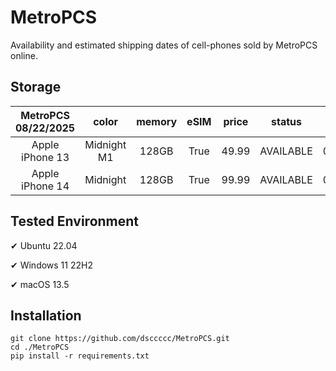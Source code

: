 # MetroPCS
Availability and estimated shipping dates of cell-phones sold by MetroPCS online.
## Storage
|MetroPCS 08/22/2025|color|memory|eSIM|price|status|shipping from|shipping to|
|:--:|:--:|:--:|:--:|:--:|:--:|:--:|:--:|
|Apple iPhone 13|Midnight M1|128GB|True|49.99|AVAILABLE|08/22/2025|08/28/2025|
|Apple iPhone 14|Midnight|128GB|True|99.99|AVAILABLE|08/22/2025|08/28/2025|

## Tested Environment
✔ Ubuntu 22.04

✔ Windows 11 22H2

✔ macOS 13.5
## Installation
```
git clone https://github.com/dsccccc/MetroPCS.git
cd ./MetroPCS
pip install -r requirements.txt
```
